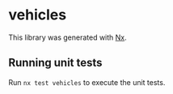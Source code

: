 # vehicles

This library was generated with [Nx](https://nx.dev).

## Running unit tests

Run `nx test vehicles` to execute the unit tests.
